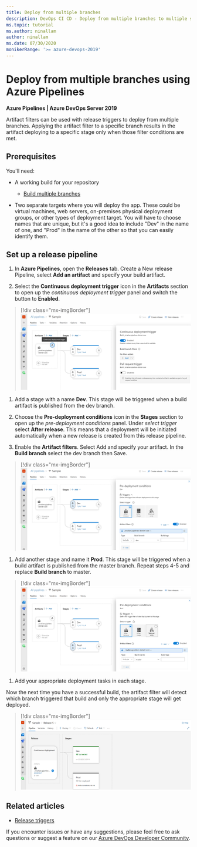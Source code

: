 ```yaml
---
title: Deploy from multiple branches
description: DevOps CI CD - Deploy from multiple branches to multiple stages
ms.topic: tutorial
ms.author: ninallam
author: ninallam
ms.date: 07/30/2020
monikerRange: '>= azure-devops-2019'
---
```


# Deploy from multiple branches using Azure Pipelines

**Azure Pipelines | Azure DevOps Server 2019**

Artifact filters can be used with release triggers to deploy from multiple branches. Applying the artifact filter to a specific branch results in the artifact deploying to a specific stage only when those filter conditions are met.

## Prerequisites

You'll need:

* A working build for your repository

  - [Build multiple branches](/azure/devops/pipelines/build/ci-build-git)
 
* Two separate targets where you will deploy the app. These could be virtual machines, web servers, on-premises physical deployment groups, or other types of deployment target. You will have to choose names that are unique, but it's a good idea to include "Dev" in the name of one, and "Prod" in the name of the other so that you can easily identify them.

## Set up a release pipeline

1. In **Azure Pipelines**, open the **Releases** tab. Create a New release Pipeline, select **Add an artifact** and specify your build artifact.

1. Select the **Continuous deployment trigger** icon in the **Artifacts** section to open up the _continuous deployment trigger_ panel and switch the button to **Enabled**.

  > [!div class="mx-imgBorder"]  
  > ![CI trigger](media/deploy-multiple-branches/ci-trigger.png)

1. Add a stage with a name **Dev**. This stage will be triggered when a build artifact is published from the dev branch.

1. Choose the **Pre-deployment conditions** icon in the **Stages** section to open up the _pre-deployment conditions_ panel. Under _select trigger_ select **After release**. This means that a deployment will be initiated automatically when a new release is created from this release pipeline.   

1. Enable the **Artifact filters**. Select Add and specify your artifact. In the **Build branch** select the dev branch then Save.

  > [!div class="mx-imgBorder"]  
  > ![Select Artifact filter](media/deploy-multiple-branches/artifact-filter1.png)

1. Add another stage and name it **Prod**. This stage will be triggered when a build artifact is published from the master branch. Repeat steps 4-5 and replace **Build branch** to master.

  > [!div class="mx-imgBorder"]  
  > ![Select Artifact filter](media/deploy-multiple-branches/artifact-filter2.png)

1. Add your appropriate deployment tasks in each stage.

Now the next time you have a successful build, the artifact filter will detect which branch triggered that build and only the appropriate stage will get deployed.

  > [!div class="mx-imgBorder"] 
  > ![After release](media/deploy-multiple-branches/after-release.png)

## Related articles

- [Release triggers](triggers.md)

If you encounter issues or have any suggestions, please feel free to ask questions or suggest a feature on our [Azure DevOps Developer Community](https://developercommunity.visualstudio.com/spaces/21/index.html).
